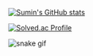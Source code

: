 [![Sumin's GitHub stats](https://github-readme-stats.vercel.app/api?username=sumin895&count_private=true&show_icons=true&theme=radical&hide_border=true)](https://github.com/anuraghazra/github-readme-stats)

[![Solved.ac Profile](http://mazassumnida.wtf/api/v2/generate_badge?boj=breathsumsum)](https://solved.ac/breathsumsum/)


![snake gif](https://github.com/sumin895/sumin895/blob/output/github-contribution-grid-snake.svg)
